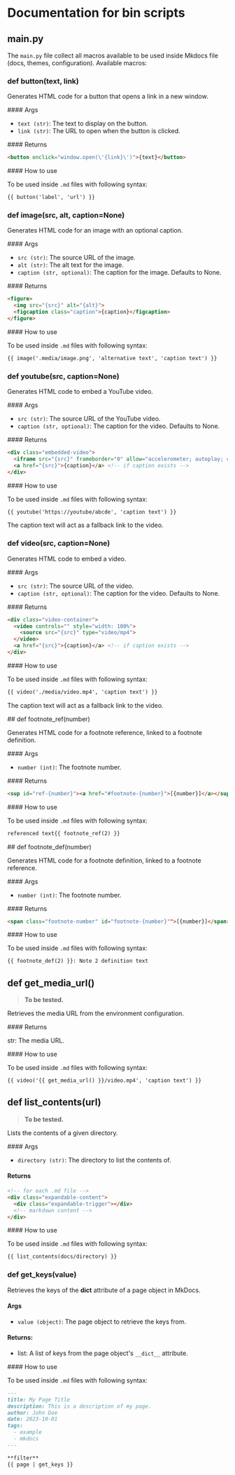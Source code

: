 # Documentation for bin scripts

## main.py

The `main.py` file collect all macros available to be used inside Mkdocs file (docs, themes, configuration). Available macros:

### def button(text, link)

Generates HTML code for a button that opens a link in a new window.

#### Args

* `text (str)`: The text to display on the button.
* `link (str)`: The URL to open when the button is clicked.

#### Returns

```html
<button onclick="window.open(\'{link}\')">{text}</button>
```

#### How to use

To be used inside `.md` files with following syntax: 

```markdown
{{ button('label', 'url') }}
```

### def image(src, alt, caption=None)

Generates HTML code for an image with an optional caption.

#### Args

* `src (str)`: The source URL of the image.
* `alt (str)`: The alt text for the image.
* `caption (str, optional)`: The caption for the image. Defaults to None.

#### Returns

```html
<figure>
  <img src="{src}" alt="{alt}">
  <figcaption class="caption">{caption}</figcaption>
</figure>
```

#### How to use

To be used inside `.md` files with following syntax: 

```markdown
{{ image('.media/image.png', 'alternative text', 'caption text') }}
```

### def youtube(src, caption=None)

Generates HTML code to embed a YouTube video.

#### Args

* `src (str)`: The source URL of the YouTube video.
* `caption (str, optional)`: The caption for the video. Defaults to None.

#### Returns

```html
<div class="embedded-video">
  <iframe src="{src}" frameborder="0" allow="accelerometer; autoplay; clipboard-write; encrypted-media; gyroscope; picture-in-picture" allowfullscreen="true"></iframe>
  <a href="{src}">{caption}</a> <!-- if caption exists -->
</div>
```

#### How to use

To be used inside `.md` files with following syntax: 

```markdown
{{ youtube('https://youtube/abcde', 'caption text') }}
```

The caption text will act as a fallback link to the video.

### def video(src, caption=None)

Generates HTML code to embed a video.

#### Args

* `src (str)`: The source URL of the video.
* `caption (str, optional)`: The caption for the video. Defaults to None.

#### Returns

```html
<div class="video-container">
  <video controls="" style="width: 100%">
    <source src="{src}" type="video/mp4">
  </video>
  <a href="{src}">{caption}</a> <!-- if caption exists -->
</div>
```

#### How to use

To be used inside `.md` files with following syntax: 

```markdown
{{ video('./media/video.mp4', 'caption text') }}
```

The caption text will act as a fallback link to the video.

## def footnote_ref(number)

Generates HTML code for a footnote reference, linked to a footnote definition.

#### Args

* `number (int)`: The footnote number.

#### Returns

```html
<sup id="ref-{number}"><a href="#footnote-{number}">[{number}]</a></sup>
```

#### How to use

To be used inside `.md` files with following syntax: 

```markdown
referenced text{{ footnote_ref(2) }}
```

## def footnote_def(number)

Generates HTML code for a footnote definition, linked to a footnote reference.

#### Args

* `number (int)`: The footnote number.

#### Returns

```html
<span class="footnote-number" id="footnote-{number}"">[{number}]</span>
```

#### How to use

To be used inside `.md` files with following syntax: 

```markdown
{{ footnote_def(2) }}: Note 2 definition text
```

## def get_media_url()

> **To be tested.**

Retrieves the media URL from the environment configuration.

#### Returns

str: The media URL.

#### How to use

To be used inside `.md` files with following syntax: 

```markdown
{{ video('{{ get_media_url() }}/video.mp4', 'caption text') }}
```

## def list_contents(url)

> **To be tested.**

Lists the contents of a given directory.

#### Args

* `directory (str)`: The directory to list the contents of.

#### Returns

```html
<!-- for each .md file -->
<div class="expandable-content">
  <div class="expandable-trigger"></div>
  <!-- markdown content -->
</div>
```

#### How to use

To be used inside `.md` files with following syntax:

```markdown
{{ list_contents(docs/directory) }}
```

### def get_keys(value)

Retrieves the keys of the __dict__ attribute of a page object in MkDocs.
        
#### Args

* `value (object)`: The page object to retrieve the keys from.
        
#### Returns:

* list: A list of keys from the page object's `__dict__` attribute.

#### How to use

To be used inside `.md` files with following syntax:

```markdown
---
title: My Page Title
description: This is a description of my page.
author: John Doe
date: 2023-10-01
tags:
  - example
  - mkdocs
---

**filter**
{{ page | get_keys }}
```